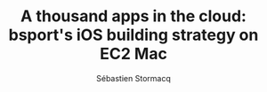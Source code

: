 ---
title:  "A thousand apps in the cloud: bsport's iOS building strategy on EC2 Mac"
description: "bsport, a startup, provides a SaaS application to manage wellness studios like pilates, fitness, and yoga places. They also offer a white-label mobile application that customers can personalize and publish on the Google Play Store and App Store. Previously, provisioning macOS machines on-prem was time-consuming. Now, they automate the entire continuous integration chain in the cloud, regularly building over a thousand iOS apps on Amazon EC2 Mac. Listen to this episode to learn about bsport's continuous integration architecture, how they manage EC2 images, code signing, and more."
guests:
  - name: "Sofian Medbouhi"
    link: "https://www.linkedin.com/in/sofian-medbouhi-287125a0/"
    title: "CTO and co-founder, bsport"
episode: 153
duration: "00:29:40" 
size: 56976115
file: 153.mp3	
social-background: 153.png
publication: 2025-02-21 04:00:00 +0100
author: Sébastien Stormacq
category: podcasts
aws-categories:
  - "Developer Tools"
  - "Compute"
links:
  - text: "bsport"
    link: https://pro.bsport.io/en
  - text: "A shell script to configure the macOS Keychain before bulding"
    link: https://github.com/sebsto/amplify-ios-getting-started/blob/main/code/ci_actions/01_keychain.sh
  - text: "React Native"
    link: https://reactnative.dev/
  - text: "Fastlane" 
    link: https://fastlane.tools
  - text: "AWS Image Builder for macOS"
    link: https://aws.amazon.com/blogs/aws/ec2-image-builder-now-supports-building-and-testing-macos-images/
---
